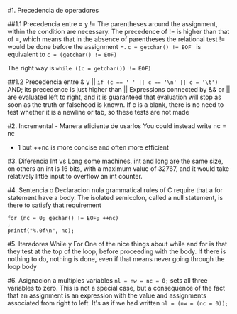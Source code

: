 #1. Precedencia de operadores

##1.1 Precedencia entre = y !=
The parentheses around the assignment, within the condition are necessary. The precedence  of != is higher than that of =, which means that in the absence of parentheses the relational test != would be done before the assignment =.
`c = getchar() != EOF ` is equivalent to  `c = (getchar() != EOF)`

The right way is 
`while ((c = getchar()) != EOF)`

##1.2 Precedencia entre & y ||
`if (c == ' ' || c == '\n' || c = '\t')`
AND; its precedence is just higher than || Expressions connected by && or || are evaluated left to right, and it is guaranteed that evaluation will stop as soon as the truth or falsehood is known. If c is a blank, there is no need to test whether it is a newline or tab, so these tests are not made

#2. Incremental - Manera eficiente de usarlos
You could instead write nc = nc 
+ 1 but ++nc is more concise and often more efficient

#3. Diferencia Int vs Long
some machines, int and long are the same  size, on others an int is 16 bits, with a maximum value of 32767, and it would take relatively  little input to overflow an int counter.

#4. Sentencia o Declaracion nula
grammatical rules of C require that a for statement have a body. The isolated  semicolon, called a null statement, is there to satisfy that requirement
```
for (nc = 0; gechar() != EOF; ++nc) 
; 
printf("%.0f\n", nc);
```

#5. Iteradores While y For
One of the nice things about while and  for is that they test at the top of the loop, before proceeding with the body. If there is nothing to do, nothing is done, even if that means never going through the loop body

#6. Asignacion a multiples variables
`nl = nw = nc = 0;` 
sets all three variables to zero. This is not a special case, but a consequence of the fact that an assignment is an expression with the value and assignments associated from right to left. It's as if we had written `nl = (nw = (nc = 0));`